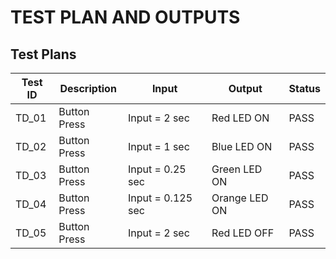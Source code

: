
# TEST PLAN AND OUTPUTS

## Test Plans

| **Test ID** | **Description** | **Input** | **Output** | **Status** |
| --- | --- | --- | --- | --- |
| TD\_01 | Button Press | Input = 2 sec | Red LED ON  | PASS |
| TD\_02 | Button Press | Input = 1 sec | Blue LED ON  | PASS |
| TD\_03 | Button Press | Input = 0.25 sec | Green LED ON  | PASS |
| TD\_04 | Button Press | Input = 0.125 sec | Orange LED ON  | PASS |
| TD\_05 | Button Press | Input = 2 sec| Red LED OFF  | PASS |
